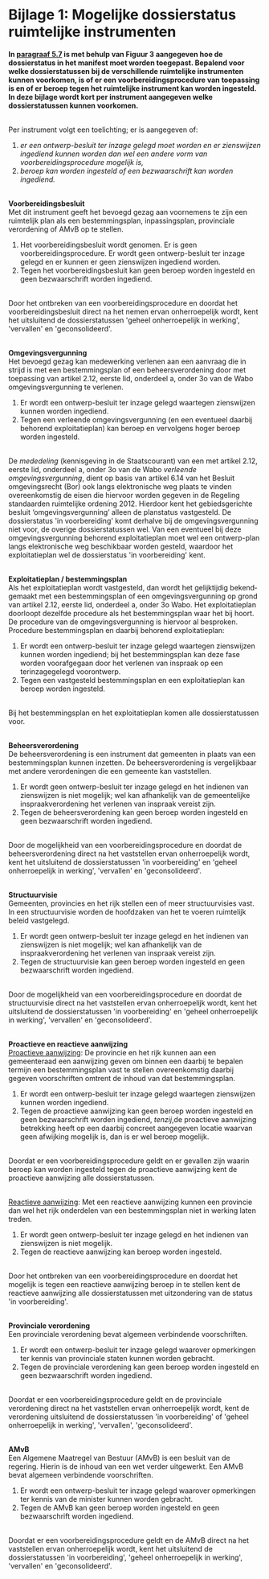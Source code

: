 # Bijlage 1: Mogelijke dossierstatus ruimtelijke instrumenten

**In [paragraaf 5.7](#beschrijving-planstatussen) is met behulp van Figuur 3 aangegeven hoe de dossierstatus in
het manifest moet worden toegepast. Bepalend voor welke dossierstatussen bij de
verschillende ruimtelijke instrumenten kunnen voorkomen, is of er een
voorbereidingsprocedure van toepassing is en of er beroep tegen het ruimtelijke
instrument kan worden ingesteld. In deze bijlage wordt kort per instrument
aangegeven welke dossierstatussen kunnen voorkomen.**
<br/><br/>

Per instrument volgt een toelichting; er is aangegeven of:
1. *er een ontwerp-besluit ter inzage gelegd moet worden en er zienswijzen ingediend kunnen worden dan wel een andere vorm van voorbereidingsprocedure
    mogelijk is,*
2. *beroep kan worden ingesteld of een bezwaarschrift kan worden ingediend.*
<br/><br/>

**Voorbereidingsbesluit**<br/>
Met dit instrument geeft het bevoegd gezag aan voornemens te zijn een ruimtelijk
plan als een bestemmingsplan, inpassingsplan, provinciale verordening of AMvB op
te stellen.  
1. Het voorbereidingsbesluit wordt genomen. Er is geen voorbereidingsprocedure. Er wordt geen ontwerp-besluit ter inzage gelegd en er kunnen er geen
    zienswijzen ingediend worden.
2. Tegen het voorbereidings­besluit kan geen beroep worden ingesteld en geen bezwaarschrift worden ingediend. 
<br/><br/>

Door het ontbreken van een voorbereidingsprocedure en doordat het
voorbereidingsbesluit direct na het nemen ervan onherroepelijk wordt, kent het
uitsluitend de dossierstatussen 'geheel onherroepelijk in werking', 'vervallen'
en 'geconsolideerd'.
<br/><br/>

**Omgevingsvergunning**<br/>
Het bevoegd gezag kan medewerking verlenen aan een aanvraag die in strijd is met
een be­stemmingsplan of een beheersverordening door met toepassing van artikel
2.12, eerste lid, onderdeel a, onder 3o van de Wabo omgevingsvergunning te
verlenen.  
1. Er wordt een ontwerp-besluit ter inzage gelegd waartegen zienswijzen kunnen worden ingediend.
2. Tegen een verleende omgevingsvergunning (en een eventueel daarbij behorend exploitatieplan) kan beroep en vervolgens hoger beroep worden ingesteld. 
<br/><br/>

De *mededeling* (kennisgeving in de Staatscourant) van een met artikel 2.12,
eerste lid, onderdeel a, onder 3o van de Wabo *verleende omgevingsvergunning*,
dient op basis van artikel 6.14 van het Besluit omgevingsrecht (Bor) ook langs
elektronische weg plaats te vinden overeenkomstig de eisen die hiervoor worden
gegeven in de Regeling standaarden ruimtelijke ordening 2012. Hierdoor kent het
gebiedsgerichte besluit ‘omgevingsvergunning’ alleen de planstatus vastgesteld.
De dossierstatus 'in voorbereiding' komt derhalve bij de omgevingsvergunning
niet voor, de overige dossierstatussen wel. Van een eventueel bij deze
omgevingsvergunning behorend exploitatieplan moet wel een ontwerp-plan langs
elektronische weg beschikbaar worden gesteld, waardoor het exploitatieplan wel
de dossierstatus 'in voorbereiding' kent. 
<br/><br/>

**Exploitatieplan / bestemmingsplan**<br/>
Als het exploitatieplan wordt vast­gesteld, dan wordt het gelijktijdig
bekend­gemaakt met een bestemmingsplan of een omgevingsvergunning op grond van
artikel 2.12, eerste lid, onderdeel a, onder 3o Wabo. Het exploitatieplan
doorloopt dezelfde procedure als het bestemmingsplan waar het bij hoort. De
procedure van de omgevingsvergunning is hiervoor al besproken. Procedure
bestemmingsplan en daarbij behorend exploitatieplan:  
1. Er wordt een ontwerp-besluit ter inzage gelegd waartegen zienswijzen kunnen worden ingediend; bij het bestemmingsplan kan deze fase worden voorafgegaan door het verlenen van inspraak op een terinzagegelegd voorontwerp.
2. Tegen een vastgesteld bestemmingsplan en een exploitatieplan kan beroep worden ingesteld. 
<br/><br/>

Bij het bestemmingsplan en het exploitatieplan komen alle dossierstatussen voor.
<br/><br/>

**Beheersverordening**<br/>
De beheersverordening is een instrument dat gemeenten in plaats van een
bestemmings­plan kunnen inzetten. De beheersverordening is vergelijkbaar met
andere verordeningen die een gemeente kan vast­stellen.  
1. Er wordt geen ontwerp-besluit ter inzage gelegd en het indienen van zienswijzen is niet mogelijk; wel kan afhankelijk van de gemeentelijke
    inspraakverordening het verlenen van inspraak vereist zijn. 
2. Tegen de beheersverordening kan geen beroep worden ingesteld en geen bezwaarschrift worden ingediend. 
<br/><br/>

Door de mogelijkheid van een voorbereidingsprocedure en doordat de
beheersverordening direct na het vaststellen ervan onherroepelijk wordt, kent
het uitsluitend de dossierstatussen 'in voorbereiding' en 'geheel onherroepelijk
in werking', 'vervallen' en 'geconsolideerd'.
<br/><br/>

**Structuurvisie**<br/>
Gemeenten, provincies en het rijk stellen een of meer structuurvisies vast. In
een structuurvisie worden de hoofdzaken van het te voeren ruimtelijk beleid
vastgelegd.  
1. Er wordt geen ontwerp-besluit ter inzage gelegd en het indienen van zienswijzen is niet mogelijk; wel kan afhankelijk van de inspraakverordening
    het verlenen van inspraak vereist zijn.
2. Tegen de structuurvisie kan geen beroep worden ingesteld en geen bezwaarschrift worden ingediend. 
<br/><br/>

Door de mogelijkheid van een voorbereidingsprocedure en doordat de
structuurvisie direct na het vaststellen ervan onherroepelijk wordt, kent het
uitsluitend de dossierstatussen 'in voorbereiding' en 'geheel onherroepelijk in
werking', 'vervallen' en 'geconsolideerd'.
<br/><br/>

**Proactieve en reactieve aanwijzing**<br/>
<u>Proactieve aanwijzing</u>: De provincie en het rijk kunnen aan een gemeenteraad
een aanwijzing geven om binnen een daarbij te bepalen termijn een
bestemmingsplan vast te stellen overeenkomstig daarbij gegeven voorschriften
omtrent de inhoud van dat bestemmingsplan.  
1. Er wordt een ontwerp-besluit ter inzage gelegd waartegen zienswijzen kunnen worden ingediend.
2. Tegen de proactieve aanwijzing kan geen beroep worden ingesteld en geen bezwaarschrift worden ingediend, *tenzij*,de proactieve aanwijzing
    betrekking heeft op een daarbij concreet aangegeven locatie waarvan geen afwijking mogelijk is, dan is er wel beroep mogelijk.
<br/><br/>

Doordat er een voorbereidingsprocedure geldt en er gevallen zijn waarin beroep
kan worden ingesteld tegen de proactieve aanwijzing kent de proactieve
aanwijzing alle dossierstatussen.
<br/><br/>

<u>Reactieve aanwijzing</u>: Met een reactieve aanwijzing kunnen een provincie dan
wel het rijk onderdelen van een bestemmingsplan niet in werking laten treden.  
1. Er wordt geen ontwerp-besluit ter inzage gelegd en het indienen van zienswijzen is niet mogelijk.
2. Tegen de reactieve aanwijzing kan beroep worden ingesteld. 
<br/><br/>

Door het ontbreken van een voorbereidingsprocedure en doordat het mogelijk is
tegen een reactieve aanwijzing beroep in te stellen kent de reactieve aanwijzing
alle dossierstatussen met uitzondering van de status 'in voorbereiding'.
<br/><br/>

**Provinciale verordening**<br/>
Een provinciale verordening bevat algemeen verbindende voorschriften.  
1. Er wordt een ontwerp-besluit ter inzage gelegd waarover opmerkingen ter kennis van provinciale staten kunnen worden gebracht.
2. Tegen de provinciale verordening kan geen beroep worden ingesteld en geen bezwaarschrift worden ingediend. 
<br/><br/>

Doordat er een voorbereidingsprocedure geldt en de provinciale verordening
direct na het vaststellen ervan onherroepelijk wordt, kent de verordening uitsluitend de
dossierstatussen 'in voorbereiding' of 'geheel onherroepelijk in
werking', 'vervallen', 'geconsolideerd'.
<br/><br/>

**AMvB**<br/>
Een Algemene Maatregel van Bestuur (AMvB) is een besluit van de regering. Hierin
is de inhoud van een wet verder uitgewerkt. Een AMvB bevat algemeen verbindende voorschriften.  
1. Er wordt een ontwerp-besluit ter inzage gelegd waarover opmerkingen ter kennis van de minister kunnen worden gebracht.
2. Tegen de AMvB kan geen beroep worden ingesteld en geen bezwaarschrift worden ingediend. 
<br/><br/>

Doordat er een voorbereidingsprocedure geldt en de AMvB direct na het
vaststellen ervan onherroepelijk wordt, kent het uitsluitend de dossierstatussen
'in voorbereiding', 'geheel onherroepelijk in werking', 'vervallen' en 'geconsolideerd'.
